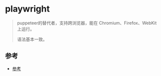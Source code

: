 # playwright
> puppeteer的替代者，支持跨浏览器，能在 Chromium、Firefox、WebKit 上运行。
>
> 语法基本一致。

## 参考
- [参考](https://www.martinmcgee.dev/starting-microsoft-playwright/)

